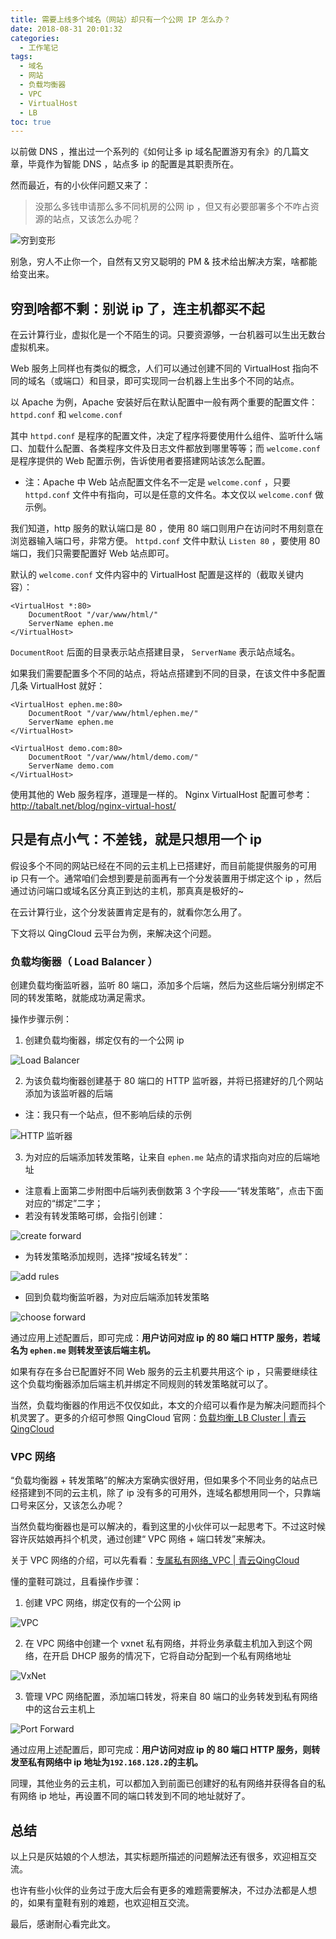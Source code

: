```yaml
---
title: 需要上线多个域名（网站）却只有一个公网 IP 怎么办？
date: 2018-08-31 20:01:32
categories:
  - 工作笔记
tags:
  - 域名
  - 网站
  - 负载均衡器
  - VPC
  - VirtualHost
  - LB
toc: true
---
```


以前做 DNS ，推出过一个系列的《如何让多 ip 域名配置游刃有余》的几篇文章，毕竟作为智能 DNS ，站点多 ip 的配置是其职责所在。

然而最近，有的小伙伴问题又来了：

  > 没那么多钱申请那么多不同机房的公网 ip ，但又有必要部署多个不咋占资源的站点，又该怎么办呢？

![ 穷到变形 ](https://imephen.pek3b.qingstor.com/b_image/20190426163201.png)

别急，穷人不止你一个，自然有又穷又聪明的 PM & 技术给出解决方案，啥都能给变出来。

<!--more-->

## 穷到啥都不剩：别说 ip 了，连主机都买不起

在云计算行业，虚拟化是一个不陌生的词。只要资源够，一台机器可以生出无数台虚拟机来。

 Web 服务上同样也有类似的概念，人们可以通过创建不同的 VirtualHost 指向不同的域名（或端口）和目录，即可实现同一台机器上生出多个不同的站点。

以 Apache 为例，Apache 安装好后在默认配置中一般有两个重要的配置文件： `httpd.conf` 和 `welcome.conf`

其中 `httpd.conf` 是程序的配置文件，决定了程序将要使用什么组件、监听什么端口、加载什么配置、各类程序文件及日志文件都放到哪里等等；而 `welcome.conf` 是程序提供的 Web 配置示例，告诉使用者要搭建网站该怎么配置。

 - 注：Apache 中 Web 站点配置文件名不一定是 `welcome.conf` ，只要 `httpd.conf` 文件中有指向，可以是任意的文件名。本文仅以 `welcome.conf` 做示例。

我们知道，http 服务的默认端口是 80 ，使用 80 端口则用户在访问时不用刻意在浏览器输入端口号，非常方便。 `httpd.conf` 文件中默认 `Listen 80` ，要使用 80 端口，我们只需要配置好 Web 站点即可。

默认的 `welcome.conf` 文件内容中的 VirtualHost 配置是这样的（截取关键内容）：

```
<VirtualHost *:80>
    DocumentRoot "/var/www/html/"
    ServerName ephen.me
</VirtualHost>
```

`DocumentRoot` 后面的目录表示站点搭建目录， `ServerName` 表示站点域名。

如果我们需要配置多个不同的站点，将站点搭建到不同的目录，在该文件中多配置几条 VirtualHost 就好：

```
<VirtualHost ephen.me:80>
    DocumentRoot "/var/www/html/ephen.me/"
    ServerName ephen.me
</VirtualHost>

<VirtualHost demo.com:80>
    DocumentRoot "/var/www/html/demo.com/"
    ServerName demo.com
</VirtualHost>
```

使用其他的 Web 服务程序，道理是一样的。 Nginx VirtualHost 配置可参考：<http://tabalt.net/blog/nginx-virtual-host/>

## 只是有点小气：不差钱，就是只想用一个 ip

假设多个不同的网站已经在不同的云主机上已搭建好，而目前能提供服务的可用 ip 只有一个。通常咱们会想到要是前面再有一个分发装置用于绑定这个 ip ，然后通过访问端口或域名区分真正到达的主机，那真真是极好的~

在云计算行业，这个分发装置肯定是有的，就看你怎么用了。

下文将以 QingCloud 云平台为例，来解决这个问题。

### 负载均衡器（ Load Balancer ）

创建负载均衡监听器，监听 80 端口，添加多个后端，然后为这些后端分别绑定不同的转发策略，就能成功满足需求。

操作步骤示例：

1. 创建负载均衡器，绑定仅有的一个公网 ip

![Load Balancer](https://imephen.pek3b.qingstor.com/b_image/20190426163253.png)

2. 为该负载均衡器创建基于 80 端口的 HTTP 监听器，并将已搭建好的几个网站添加为该监听器的后端

  - 注：我只有一个站点，但不影响后续的示例

![HTTP 监听器](https://imephen.pek3b.qingstor.com/b_image/20190426163314.png)

3. 为对应的后端添加转发策略，让来自 `ephen.me` 站点的请求指向对应的后端地址

  - 注意看上面第二步附图中后端列表倒数第 3 个字段——“转发策略”，点击下面对应的“绑定”二字；
  - 若没有转发策略可绑，会指引创建：

  ![create forward](https://imephen.pek3b.qingstor.com/b_image/20190426163335.png)

  - 为转发策略添加规则，选择“按域名转发”：

  ![add rules](https://imephen.pek3b.qingstor.com/b_image/20190426163354.png)

  - 回到负载均衡监听器，为对应后端添加转发策略

  ![choose forward](https://imephen.pek3b.qingstor.com/b_image/20190426163416.png)

通过应用上述配置后，即可完成：**用户访问对应 ip 的 80 端口 HTTP 服务，若域名为 `ephen.me` 则转发至该后端主机。**

如果有存在多台已配置好不同 Web 服务的云主机要共用这个 ip ，只需要继续往这个负载均衡器添加后端主机并绑定不同规则的转发策略就可以了。

当然，负载均衡器的作用远不仅仅如此，本文的介绍可以看作是为解决问题而抖个机灵罢了。更多的介绍可参照 QingCloud 官网：[负载均衡_LB Cluster | 青云QingCloud](https://www.qingcloud.com/products/loadbalancer/)

### VPC 网络

“负载均衡器 + 转发策略”的解决方案确实很好用，但如果多个不同业务的站点已经搭建到不同的云主机，除了 ip 没有多的可用外，连域名都想用同一个，只靠端口号来区分，又该怎么办呢？

当然负载均衡器也是可以解决的，看到这里的小伙伴可以一起思考下。不过这时候容许灰姑娘再抖个机灵，通过创建“ VPC 网络 + 端口转发”来解决。

关于 VPC 网络的介绍，可以先看看：[专属私有网络_VPC | 青云QingCloud](https://www.qingcloud.com/products/vpc/)

懂的童鞋可跳过，且看操作步骤：

1. 创建 VPC 网络，绑定仅有的一个公网 ip

![VPC](https://imephen.pek3b.qingstor.com/b_image/20190426163448.png)

2. 在 VPC 网络中创建一个 vxnet 私有网络，并将业务承载主机加入到这个网络，在开启 DHCP 服务的情况下，它将自动分配到一个私有网络地址

![VxNet](https://imephen.pek3b.qingstor.com/b_image/20190426163534.png)

3. 管理 VPC 网络配置，添加端口转发，将来自 80 端口的业务转发到私有网络中的这台云主机上

![Port Forward](https://imephen.pek3b.qingstor.com/b_image/20190426163552.png)

通过应用上述配置后，即可完成：**用户访问对应 ip 的 80 端口 HTTP 服务，则转发至私有网络中 ip 地址为`192.168.128.2`的主机。**

同理，其他业务的云主机，可以都加入到前面已创建好的私有网络并获得各自的私有网络 ip 地址，再设置不同的端口转发到不同的地址就好了。

## 总结

以上只是灰姑娘的个人想法，其实标题所描述的问题解法还有很多，欢迎相互交流。

也许有些小伙伴的业务过于庞大后会有更多的难题需要解决，不过办法都是人想的，如果有童鞋有别的难题，也欢迎相互交流。

最后，感谢耐心看完此文。